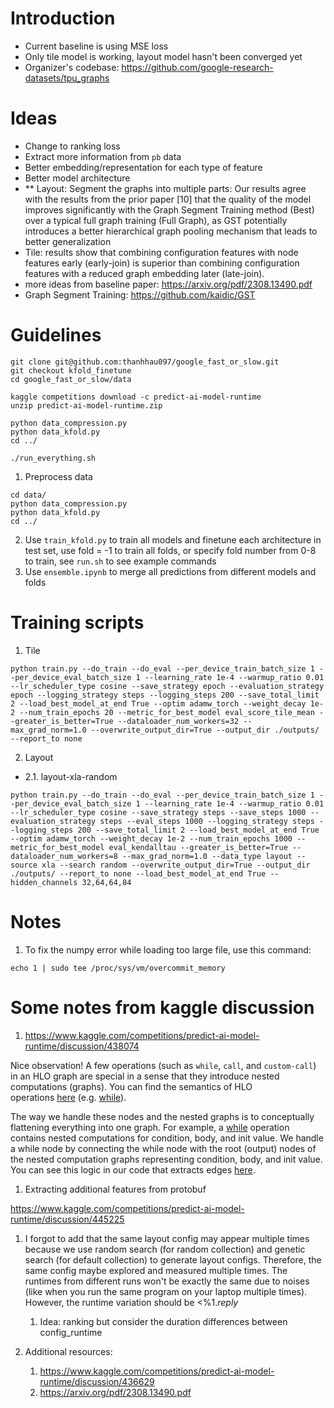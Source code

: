# Introduction

- Current baseline is using MSE loss
- Only tile model is working, layout model hasn't been converged yet
- Organizer's codebase: https://github.com/google-research-datasets/tpu_graphs

# Ideas
- Change to ranking loss
- Extract more information from `pb` data
- Better embedding/representation for each type of feature
- Better model architecture
- ** Layout: Segment the graphs into multiple parts: Our results agree with the results from the prior paper [10] that the quality of the model improves significantly with the Graph Segment Training method (Best) over a typical full graph training (Full Graph), as GST potentially introduces a better hierarchical graph pooling mechanism that leads to better generalization
- Tile: results show that combining configuration features with node features early (early-join) is superior than combining configuration features with a reduced graph embedding later (late-join).
- more ideas from baseline paper: https://arxiv.org/pdf/2308.13490.pdf
- Graph Segment Training: https://github.com/kaidic/GST

# Guidelines
```
git clone git@github.com:thanhhau097/google_fast_or_slow.git
git checkout kfold_finetune
cd google_fast_or_slow/data

kaggle competitions download -c predict-ai-model-runtime
unzip predict-ai-model-runtime.zip

python data_compression.py
python data_kfold.py
cd ../

./run_everything.sh
```
1. Preprocess data
```
cd data/
python data_compression.py
python data_kfold.py
cd ../
```

2. Use `train_kfold.py` to train all models and finetune each architecture in test set, use fold = -1 to train all folds, or specify fold number from 0-8 to train, see `run.sh` to see example commands
3. Use `ensemble.ipynb` to merge all predictions from different models and folds

# Training scripts

1. Tile
```
python train.py --do_train --do_eval --per_device_train_batch_size 1 --per_device_eval_batch_size 1 --learning_rate 1e-4 --warmup_ratio 0.01 --lr_scheduler_type cosine --save_strategy epoch --evaluation_strategy epoch --logging_strategy steps --logging_steps 200 --save_total_limit 2 --load_best_model_at_end True --optim adamw_torch --weight_decay 1e-2 --num_train_epochs 20 --metric_for_best_model eval_score_tile_mean --greater_is_better=True --dataloader_num_workers=32 --max_grad_norm=1.0 --overwrite_output_dir=True --output_dir ./outputs/ --report_to none
```

2. Layout
- 2.1. layout-xla-random
```
python train.py --do_train --do_eval --per_device_train_batch_size 1 --per_device_eval_batch_size 1 --learning_rate 1e-4 --warmup_ratio 0.01 --lr_scheduler_type cosine --save_strategy steps --save_steps 1000 --evaluation_strategy steps --eval_steps 1000 --logging_strategy steps --logging_steps 200 --save_total_limit 2 --load_best_model_at_end True --optim adamw_torch --weight_decay 1e-2 --num_train_epochs 1000 --metric_for_best_model eval_kendalltau --greater_is_better=True --dataloader_num_workers=8 --max_grad_norm=1.0 --data_type layout --source xla --search random --overwrite_output_dir=True --output_dir ./outputs/ --report_to none --load_best_model_at_end True --hidden_channels 32,64,64,84
```

# Notes
1. To fix the numpy error while loading too large file, use this command:
```
echo 1 | sudo tee /proc/sys/vm/overcommit_memory
```

# Some notes from kaggle discussion
1. https://www.kaggle.com/competitions/predict-ai-model-runtime/discussion/438074

Nice observation! A few operations (such as `while`, `call`, and `custom-call`) in an HLO graph are special in a sense that they introduce nested computations (graphs). You can find the semantics of HLO operations [here](https://www.tensorflow.org/xla/operation_semantics) (e.g. [while](https://www.tensorflow.org/xla/operation_semantics#while)).

The way we handle these nodes and the nested graphs is to conceptually flattening everything into one graph. For example, a [while](https://www.tensorflow.org/xla/operation_semantics#while) operation contains nested computations for condition, body, and init value. We handle a while node by connecting the while node with the root (output) nodes of the nested computation graphs representing condition, body, and init value. You can see this logic in our code that extracts edges [here](https://github.com/google-research-datasets/tpu_graphs/blob/main/tpu_graphs/process_data/xla/hlo_encoder.cc#L435).

1. Extracting additional features from protobuf

https://www.kaggle.com/competitions/predict-ai-model-runtime/discussion/445225

1. I forgot to add that the same layout config may appear multiple times because we use random search (for random collection) and genetic search (for default collection) to generate layout configs. Therefore, the same config maybe explored and measured multiple times. The runtimes from different runs won't be exactly the same due to noises (like when you run the same program on your laptop multiple times). However, the runtime variation should be <%1.*reply* 
    1. Idea: ranking but consider the duration differences between config_runtime

2. Additional resources: 
    1. https://www.kaggle.com/competitions/predict-ai-model-runtime/discussion/436629
    2. https://arxiv.org/pdf/2308.13490.pdf